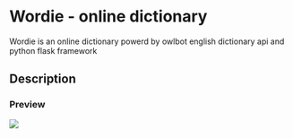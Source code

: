 # Wordie - online dictionary

Wordie is an online dictionary powerd by owlbot english dictionary api and python flask framework

## Description



### Preview

<img src="https://user-images.githubusercontent.com/91461938/208255125-c838e019-fc6e-4fef-9355-6a5ec5901828.gif">
